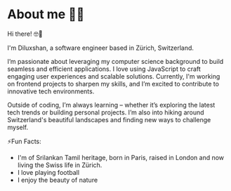 # About me 🦸‍♂️


Hi there! 🤓🤚

I'm Diluxshan, a software engineer based in Zürich, Switzerland.

I’m passionate about leveraging my computer science background to build seamless and efficient applications. I love using JavaScript to craft engaging user experiences and scalable solutions. Currently, I'm working on frontend projects to sharpen my skills, and I’m excited to contribute to innovative tech environments.

Outside of coding, I’m always learning – whether it’s exploring the latest tech trends or building personal projects. I’m also into hiking around Switzerland's beautiful landscapes and finding new ways to challenge myself.

⚡Fun Facts: 
- I'm of Srilankan Tamil heritage, born in Paris, raised in London and now living the Swiss life in Zürich.
- I love playing football
- I enjoy the beauty of nature

